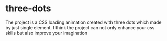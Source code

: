 # three-dots

The project is a CSS loading animation created with three dots which made by just single element. I think the project can not only enhance your css skills but also improve your imagination

